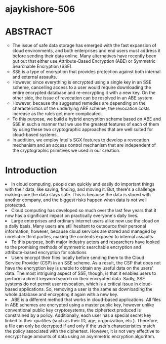 # ajaykishore-506

<h1> ABSTRACT</h1>

<ul style="list-style-type:circle">
  <li>The issue of safe data storage has emerged with the fast expansion of cloud environments, and both enterprises and end users must address it before sending their data online. Many alternatives have recently been put out that either use Attribute-Based Encryption (ABE) or Symmetric Searchable Encryption (SSE). </li>
  <li>SSE is a type of encryption that provides protection against both internal and external assaults. </li>
  <li> However, since everything is encrypted using a single key in an SSE scheme, cancelling access to a user would require downloading the entire encrypted database and re-encrypting it with a new key. On the other side, the issue of revocation can be resolved in an ABE system.</li>
  <li> However, because the suggested remedies are depending on the characteristics of the underlying ABE scheme, the revocation costs increase as the rules get more complicated.</li>
  <li> To this purpose, we build a hybrid encryption scheme based on ABE and SSE in such a manner that we use the greatest features of each of them by using these two cryptographic approaches that are well suited for cloud-based systems.</li>
  <li> In addition, we employ Intel's SGX features to develop a revocation mechanism and an access control mechanism that are independent of the cryptographic primitives we used in our creation.</li>
</ul>


<h1> Introduction </h1>
<li>In cloud computing, people can quickly and easily do important things with their data, like saving, finding, and moving it. But, there's a challenge making sure the data stays safe. This is because the data is stored with another company, and the biggest risks happen when data is not well protected.</li>
<li> Cloud computing has developed so much over the last few years that it now has a significant impact on practically everyone's daily lives.</li>
<li> Large enterprises and ordinary internet users alike now use the cloud on a daily basis. Many users are still hesitant to outsource their personal information, however, because cloud services are stored and managed by unreliable third parties, making the contents exposed to internal assaults.</li>
<li>To this purpose, both major industry actors and researchers have looked to the promising methods of symmetric searchable encryption and attribute-based encryption for solutions</li>
<li> Users encrypt their files locally before sending them to the Cloud Service Provider (CSP) in an SSE scheme. As a result, the CSP that does not have the encryption key is unable to obtain any useful data on the users' data. The most intriguing aspect of SSE, though, is that it enables users to perform a direct keyword search on their encrypted data. Sadly, SSE systems do not permit user revocation, which is a critical issue in cloud-based applications. So, removing a user is the same as downloading the whole database and encrypting it again with a new key.</li>
<li> ABE is a different method that works in cloud-based applications. All files in ABE schemes are encrypted using a master public key, however unlike conventional public key cryptosystems, the ciphertext produced is constrained by a policy. Additionally, each user has a special secret key linked to their qualities (such as their ID, age, organization, etc.). Therefore, a file can only be decrypted if and only if the user's characteristics match the policy associated with the ciphertext. However, it is not very effective to encrypt huge amounts of data using an asymmetric encryption algorithm.</li>

